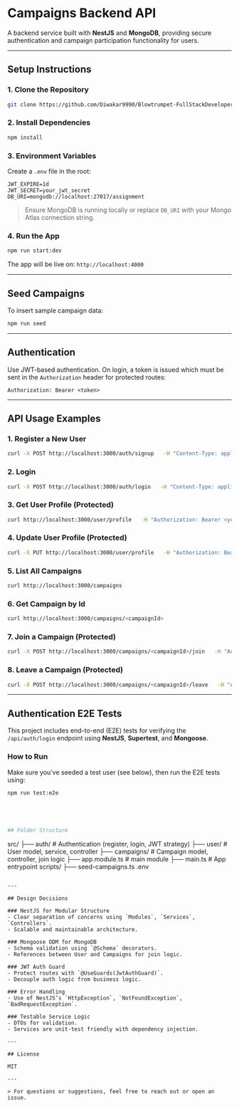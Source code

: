 
# Campaigns Backend API

A backend service built with **NestJS** and **MongoDB**, providing secure authentication and campaign participation functionality for users.

---

## Setup Instructions

### 1. Clone the Repository

```bash
git clone https://github.com/Diwakar9990/Blowtrumpet-FullStackDeveloperAssignment-Diwakar.git
```

### 2. Install Dependencies

```bash
npm install
```

### 3. Environment Variables

Create a `.env` file in the root:

```env
JWT_EXPIRE=1d
JWT_SECRET=your_jwt_secret
DB_URI=mongodb://localhost:27017/assignment
```

> Ensure MongoDB is running locally or replace `DB_URI` with your Mongo Atlas connection string.

### 4. Run the App

```bash
npm run start:dev
```

The app will be live on: `http://localhost:4000`

---

## Seed Campaigns

To insert sample campaign data:

```bash
npm run seed
```

---

## Authentication

Use JWT-based authentication. On login, a token is issued which must be sent in the `Authorization` header for protected routes:

```
Authorization: Bearer <token>
```

---

## API Usage Examples

### 1. Register a New User

```bash
curl -X POST http://localhost:3000/auth/signup   -H "Content-Type: application/json"   -d '{"name": "Ravi", "email": "ravi@example.com", "password": "Pass@123"}'
```

### 2. Login

```bash
curl -X POST http://localhost:3000/auth/login   -H "Content-Type: application/json"   -d '{"email": "ravi@example.com", "password": "Pass@123"}'
```

### 3. Get User Profile (Protected)

```bash
curl http://localhost:3000/user/profile   -H "Authorization: Bearer <your_jwt_token>"
```

### 4. Update User Profile (Protected)

```bash
curl -X PUT http://localhost:3000/user/profile   -H "Authorization: Bearer <your_jwt_token>" -d '{ "name": "Ravi Kumar Singh", "bio": "Volunteer, coder, and tree hugger"}'
```

### 5. List All Campaigns

```bash
curl http://localhost:3000/campaigns
```

### 6. Get Campaign by Id

```bash
curl http://localhost:3000/campaigns/<campaignId>
```

### 7. Join a Campaign (Protected)

```bash
curl -X POST http://localhost:3000/campaigns/<campaignId>/join   -H "Authorization: Bearer <your_jwt_token>"
```
### 8. Leave a Campaign (Protected)

```bash
curl -X POST http://localhost:3000/campaigns/<campaignId>/leave   -H "Authorization: Bearer <your_jwt_token>"
```

---

## Authentication E2E Tests

This project includes end-to-end (E2E) tests for verifying the `/api/auth/login` endpoint using **NestJS**, **Supertest**, and **Mongoose**.


### How to Run

Make sure you’ve seeded a test user (see below), then run the E2E tests using:

```bash
npm run test:e2e





## Folder Structure

```
src/
├── auth/         # Authentication (register, login, JWT strategy)
├── user/         # User model, service, controller
├── campaigns/    # Campaign model, controller, join logic
├── app.module.ts # main module
├── main.ts       # App entrypoint
scripts/
├── seed-campaigns.ts
.env
```

---

## Design Decisions

### NestJS for Modular Structure  
- Clear separation of concerns using `Modules`, `Services`, `Controllers`.
- Scalable and maintainable architecture.

### Mongoose ODM for MongoDB  
- Schema validation using `@Schema` decorators.
- References between User and Campaigns for join logic.

### JWT Auth Guard  
- Protect routes with `@UseGuards(JwtAuthGuard)`.
- Decouple auth logic from business logic.

### Error Handling  
- Use of NestJS’s `HttpException`, `NotFoundException`, `BadRequestException`.

### Testable Service Logic  
- DTOs for validation.
- Services are unit-test friendly with dependency injection.

---

## License

MIT

---

> For questions or suggestions, feel free to reach out or open an issue.
